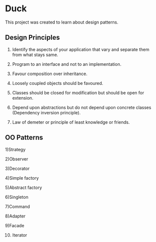 Duck
====
This project was created to learn about design patterns.

Design Principles
-----------------
1) Identify the aspects of your application that vary and separate them from what stays same.

2) Program to an interface and not to an implementation.

3) Favour composition over inheritance.

4) Loosely coupled objects should be favoured.

5) Classes should be closed for modification but should be open for extension.

6) Depend upon abstractions but do not depend upon concrete classes (Dependency inversion principle).

7) Law of demeter or principle of least knowledge or friends.

OO Patterns
-----------
1)Strategy

2)Observer

3)Decorator

4)Simple factory

5)Abstract factory

6)Singleton

7)Command

8)Adapter

9)Facade

10) Iterator

